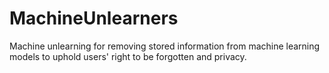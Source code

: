 # MachineUnlearners
Machine unlearning for removing stored information from machine learning models to uphold users' right to be forgotten and privacy.
